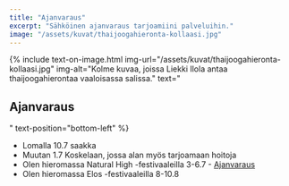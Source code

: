 ```yaml
---
title: "Ajanvaraus"
excerpt: "Sähköinen ajanvaraus tarjoamiini palveluihin."
image: "/assets/kuvat/thaijoogahieronta-kollaasi.jpg"
---
```

{% include text-on-image.html img-url="/assets/kuvat/thaijoogahieronta-kollaasi.jpg" img-alt="Kolme kuvaa, joissa Liekki Ilola antaa thaijoogahierontaa vaaloisassa salissa." text="<h2>Ajanvaraus</h2>" text-position="bottom-left" %}

<ul>
	<li> Lomalla 10.7 saakka </li>
	<li> Muutan 1.7 Koskelaan, jossa alan myös tarjoamaan hoitoja </li>
  <li> Olen hieromassa Natural High -festivaaleilla 3-6.7 - <a class="textlink" href="https://varaa.timma.fi/naturalhighfestival"> Ajanvaraus </a> </li>
  <li> Olen hieromassa Elos -festivaaleilla 8-10.8 </li>
</ul>

<script async src="https://static.vello.fi/embed/v1.js" data-url="liekki-wellness" data-lang="fi"></script>
